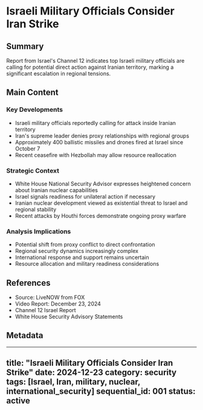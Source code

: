 # Israeli Military Officials Consider Iran Strike

## Summary
Report from Israel's Channel 12 indicates top Israeli military officials are calling for potential direct action against Iranian territory, marking a significant escalation in regional tensions.

## Main Content

### Key Developments
- Israeli military officials reportedly calling for attack inside Iranian territory
- Iran's supreme leader denies proxy relationships with regional groups
- Approximately 400 ballistic missiles and drones fired at Israel since October 7
- Recent ceasefire with Hezbollah may allow resource reallocation

### Strategic Context
- White House National Security Advisor expresses heightened concern about Iranian nuclear capabilities
- Israel signals readiness for unilateral action if necessary
- Iranian nuclear development viewed as existential threat to Israel and regional stability
- Recent attacks by Houthi forces demonstrate ongoing proxy warfare

### Analysis Implications
- Potential shift from proxy conflict to direct confrontation
- Regional security dynamics increasingly complex
- International response and support remains uncertain
- Resource allocation and military readiness considerations

## References
- Source: LiveNOW from FOX
- Video Report: December 23, 2024
- Channel 12 Israel Report
- White House Security Advisory Statements

## Metadata
---
title: "Israeli Military Officials Consider Iran Strike"
date: 2024-12-23
category: security
tags: [Israel, Iran, military, nuclear, international_security]
sequential_id: 001
status: active
---